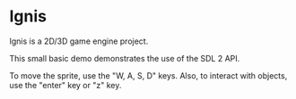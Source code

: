 # Ignis
Ignis is a 2D/3D game engine project.

This small basic demo demonstrates the use of the SDL 2 API.

To move the sprite, use the "W, A, S, D" keys. Also, to interact with objects, use the "enter" key or "z" key.  
